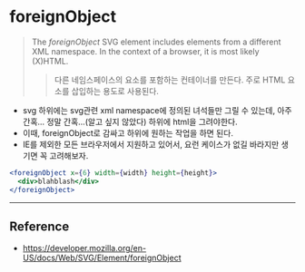 # foreignObject

> The *foreignObject* SVG element includes elements from a different XML namespace. In the context of a browser, it is most likely (X)HTML.
>> 다른 네임스페이스의 요소를 포함하는 컨테이너를 만든다. 주로 HTML 요소를 삽입하는 용도로 사용된다.
  
- svg 하위에는 svg관련 xml namespace에 정의된 녀석들만 그릴 수 있는데, 아주 간혹... 정말 간혹...(알고 싶지 않았다) 하위에 html을 그려야한다.
- 이때, foreignObject로 감싸고 하위에 원하는 작업을 하면 된다.
- IE를 제외한 모든 브라우저에서 지원하고 있어서, 요런 케이스가 없길 바라지만 생기면 꼭 고려해보자.

```jsx
<foreignObject x={6} width={width} height={height}>
  <div>blahblash</div>
</foreignObject>
```

---
## Reference
- https://developer.mozilla.org/en-US/docs/Web/SVG/Element/foreignObject
